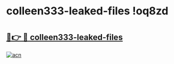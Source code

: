 # colleen333-leaked-files !oq8zd

# <h2><a href="https://ofunv2.esa.edu.pl?title=colleen333-leaked-files&ref=oq8zd">🔗👉 🔴 colleen333-leaked-files</a></h2>

[![acn](https://github.com/user-attachments/assets/0f9c940e-d8b0-45ae-aac7-cd30a18b3e1c)](https://ofunv2.esa.edu.pl?title=colleen333-leaked-files&ref=oq8zd)

